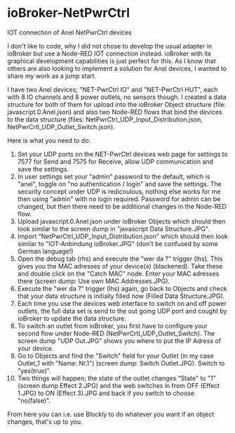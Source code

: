 # ioBroker-NetPwrCtrl
IOT connection of Anel NetPwrCtrl devices

I don't like to code, why I did not chose to develop the usual adapter in ioBroker but use a Node-RED IOT connection instead. ioBroker with its graphical development capabilities is just perfect for this. As I know that others are also looking to implement a solution for Anel devices, I wanted to share my work as a jump start.

I have two Anel devices; "NET-PwrCtrl IO" and "NET-PwrCtrl HUT", each with 8 IO channels and 8 power outlets, no sensors though. I created a data structure for both of them for upload into the ioBroker Object structure (file: javascript.0.Anel.json) and also two Node-RED flows that bind the devices to the data structure (files: NetPwrCtrl_UDP_Input_Distribution.json, NetPwrCrtl_UDP_Outlet_Switch.json). 

Here is what you need to do:

1) Set your UDP ports on the NET-PwrCtrl devices web page for settings to 7577 for Send and 7575 for Receive, allow UDP communication and save the settings.
2) In user settings set your "admin" password to the default, which is "anel", toggle on "no authentication / login" and save the settings. The security concept under UDP is redicoulous, nothing else works for me then using "admin" with no login required. Password for admin can be changed, but then there need to be additional changes in the Node-RED flow.
3) Upload javascript.0.Anel.json under ioBroker Objects which should then look similar to the screen dump in "javascript Data Structure.JPG". 
4) Import "NetPwrCtrl_UDP_Input_Distribution.json" which should then look similar to "IOT-Anbindung ioBroker.JPG" (don't be confused by some German language!)
3) Open the debug tab (rhs) and execute the "wer da ?" trigger (lhs). This gives you the MAC adresses of your device(s) (blackened). Take these and double click on the "Catch MAC" node. Enter your MAC adresses there (screen dump: Use own MAC Addresses.JPG).
5) Execute the "wer da ?" trigger (lhs) again, go back to Objects and check that your data structure is initially filled now (Filled Data Structure.JPG).
6) Each time you use the devices web interface to switch on and off power outlets, the full data set is send to the out going UDP port and cought by ioBroker to update the data structure.
7) To switch an outlet from ioBroker, you first have to configure your second flow under Node-RED (NetPwrCrtl_UDP_Outlet_Switch). The screen dump "UDP Out.JPG" shows you where to put the IP Adress of your device.
8) Go to Objects and find the "Switch" field for your Outlet (in my case Outlet_1 with "Name: Nr.1") (screen dump: Switch Outlet.JPG). Switch to "yes(true)".
9) Two things will happen; the state of the outlet changes "State" to "1" (screen dump Effect 2.JPG) and the web switches in from OFF (Effect 1.JPG) to ON (Effect 3).JPG and back if you switch to choose "no(false)".

From here you can i.e. use Blockly to do whatever you want if an object changes, that's up to you.
